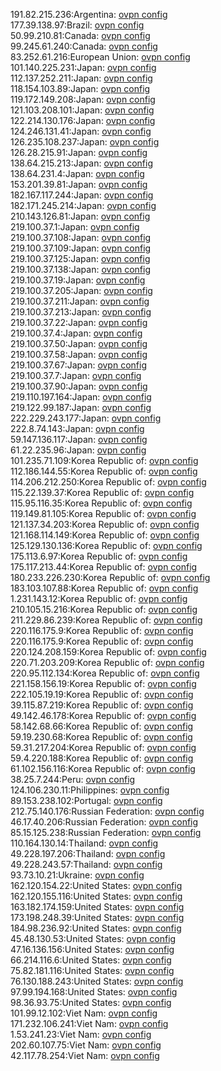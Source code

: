 191.82.215.236:Argentina: [ovpn config](vpn/191_82_215_236.ovpn)  
177.39.138.97:Brazil: [ovpn config](vpn/177_39_138_97.ovpn)  
50.99.210.81:Canada: [ovpn config](vpn/50_99_210_81.ovpn)  
99.245.61.240:Canada: [ovpn config](vpn/99_245_61_240.ovpn)  
83.252.61.216:European Union: [ovpn config](vpn/83_252_61_216.ovpn)  
101.140.225.231:Japan: [ovpn config](vpn/101_140_225_231.ovpn)  
112.137.252.211:Japan: [ovpn config](vpn/112_137_252_211.ovpn)  
118.154.103.89:Japan: [ovpn config](vpn/118_154_103_89.ovpn)  
119.172.149.208:Japan: [ovpn config](vpn/119_172_149_208.ovpn)  
121.103.208.101:Japan: [ovpn config](vpn/121_103_208_101.ovpn)  
122.214.130.176:Japan: [ovpn config](vpn/122_214_130_176.ovpn)  
124.246.131.41:Japan: [ovpn config](vpn/124_246_131_41.ovpn)  
126.235.108.237:Japan: [ovpn config](vpn/126_235_108_237.ovpn)  
126.28.215.91:Japan: [ovpn config](vpn/126_28_215_91.ovpn)  
138.64.215.213:Japan: [ovpn config](vpn/138_64_215_213.ovpn)  
138.64.231.4:Japan: [ovpn config](vpn/138_64_231_4.ovpn)  
153.201.39.81:Japan: [ovpn config](vpn/153_201_39_81.ovpn)  
182.167.117.244:Japan: [ovpn config](vpn/182_167_117_244.ovpn)  
182.171.245.214:Japan: [ovpn config](vpn/182_171_245_214.ovpn)  
210.143.126.81:Japan: [ovpn config](vpn/210_143_126_81.ovpn)  
219.100.37.1:Japan: [ovpn config](vpn/219_100_37_1.ovpn)  
219.100.37.108:Japan: [ovpn config](vpn/219_100_37_108.ovpn)  
219.100.37.109:Japan: [ovpn config](vpn/219_100_37_109.ovpn)  
219.100.37.125:Japan: [ovpn config](vpn/219_100_37_125.ovpn)  
219.100.37.138:Japan: [ovpn config](vpn/219_100_37_138.ovpn)  
219.100.37.19:Japan: [ovpn config](vpn/219_100_37_19.ovpn)  
219.100.37.205:Japan: [ovpn config](vpn/219_100_37_205.ovpn)  
219.100.37.211:Japan: [ovpn config](vpn/219_100_37_211.ovpn)  
219.100.37.213:Japan: [ovpn config](vpn/219_100_37_213.ovpn)  
219.100.37.22:Japan: [ovpn config](vpn/219_100_37_22.ovpn)  
219.100.37.4:Japan: [ovpn config](vpn/219_100_37_4.ovpn)  
219.100.37.50:Japan: [ovpn config](vpn/219_100_37_50.ovpn)  
219.100.37.58:Japan: [ovpn config](vpn/219_100_37_58.ovpn)  
219.100.37.67:Japan: [ovpn config](vpn/219_100_37_67.ovpn)  
219.100.37.7:Japan: [ovpn config](vpn/219_100_37_7.ovpn)  
219.100.37.90:Japan: [ovpn config](vpn/219_100_37_90.ovpn)  
219.110.197.164:Japan: [ovpn config](vpn/219_110_197_164.ovpn)  
219.122.99.187:Japan: [ovpn config](vpn/219_122_99_187.ovpn)  
222.229.243.177:Japan: [ovpn config](vpn/222_229_243_177.ovpn)  
222.8.74.143:Japan: [ovpn config](vpn/222_8_74_143.ovpn)  
59.147.136.117:Japan: [ovpn config](vpn/59_147_136_117.ovpn)  
61.22.235.96:Japan: [ovpn config](vpn/61_22_235_96.ovpn)  
101.235.71.109:Korea Republic of: [ovpn config](vpn/101_235_71_109.ovpn)  
112.186.144.55:Korea Republic of: [ovpn config](vpn/112_186_144_55.ovpn)  
114.206.212.250:Korea Republic of: [ovpn config](vpn/114_206_212_250.ovpn)  
115.22.139.37:Korea Republic of: [ovpn config](vpn/115_22_139_37.ovpn)  
115.95.116.35:Korea Republic of: [ovpn config](vpn/115_95_116_35.ovpn)  
119.149.81.105:Korea Republic of: [ovpn config](vpn/119_149_81_105.ovpn)  
121.137.34.203:Korea Republic of: [ovpn config](vpn/121_137_34_203.ovpn)  
121.168.114.149:Korea Republic of: [ovpn config](vpn/121_168_114_149.ovpn)  
125.129.130.136:Korea Republic of: [ovpn config](vpn/125_129_130_136.ovpn)  
175.113.6.97:Korea Republic of: [ovpn config](vpn/175_113_6_97.ovpn)  
175.117.213.44:Korea Republic of: [ovpn config](vpn/175_117_213_44.ovpn)  
180.233.226.230:Korea Republic of: [ovpn config](vpn/180_233_226_230.ovpn)  
183.103.107.88:Korea Republic of: [ovpn config](vpn/183_103_107_88.ovpn)  
1.231.143.12:Korea Republic of: [ovpn config](vpn/1_231_143_12.ovpn)  
210.105.15.216:Korea Republic of: [ovpn config](vpn/210_105_15_216.ovpn)  
211.229.86.239:Korea Republic of: [ovpn config](vpn/211_229_86_239.ovpn)  
220.116.175.9:Korea Republic of: [ovpn config](vpn/220_116_175_9.ovpn)  
220.116.175.9:Korea Republic of: [ovpn config](vpn/220_116_175_9.ovpn)  
220.124.208.159:Korea Republic of: [ovpn config](vpn/220_124_208_159.ovpn)  
220.71.203.209:Korea Republic of: [ovpn config](vpn/220_71_203_209.ovpn)  
220.95.112.134:Korea Republic of: [ovpn config](vpn/220_95_112_134.ovpn)  
221.158.156.19:Korea Republic of: [ovpn config](vpn/221_158_156_19.ovpn)  
222.105.19.19:Korea Republic of: [ovpn config](vpn/222_105_19_19.ovpn)  
39.115.87.219:Korea Republic of: [ovpn config](vpn/39_115_87_219.ovpn)  
49.142.46.178:Korea Republic of: [ovpn config](vpn/49_142_46_178.ovpn)  
58.142.68.66:Korea Republic of: [ovpn config](vpn/58_142_68_66.ovpn)  
59.19.230.68:Korea Republic of: [ovpn config](vpn/59_19_230_68.ovpn)  
59.31.217.204:Korea Republic of: [ovpn config](vpn/59_31_217_204.ovpn)  
59.4.220.188:Korea Republic of: [ovpn config](vpn/59_4_220_188.ovpn)  
61.102.156.116:Korea Republic of: [ovpn config](vpn/61_102_156_116.ovpn)  
38.25.7.244:Peru: [ovpn config](vpn/38_25_7_244.ovpn)  
124.106.230.11:Philippines: [ovpn config](vpn/124_106_230_11.ovpn)  
89.153.238.102:Portugal: [ovpn config](vpn/89_153_238_102.ovpn)  
212.75.140.176:Russian Federation: [ovpn config](vpn/212_75_140_176.ovpn)  
46.17.40.206:Russian Federation: [ovpn config](vpn/46_17_40_206.ovpn)  
85.15.125.238:Russian Federation: [ovpn config](vpn/85_15_125_238.ovpn)  
110.164.130.14:Thailand: [ovpn config](vpn/110_164_130_14.ovpn)  
49.228.197.206:Thailand: [ovpn config](vpn/49_228_197_206.ovpn)  
49.228.243.57:Thailand: [ovpn config](vpn/49_228_243_57.ovpn)  
93.73.10.21:Ukraine: [ovpn config](vpn/93_73_10_21.ovpn)  
162.120.154.22:United States: [ovpn config](vpn/162_120_154_22.ovpn)  
162.120.155.116:United States: [ovpn config](vpn/162_120_155_116.ovpn)  
163.182.174.159:United States: [ovpn config](vpn/163_182_174_159.ovpn)  
173.198.248.39:United States: [ovpn config](vpn/173_198_248_39.ovpn)  
184.98.236.92:United States: [ovpn config](vpn/184_98_236_92.ovpn)  
45.48.130.53:United States: [ovpn config](vpn/45_48_130_53.ovpn)  
47.16.136.156:United States: [ovpn config](vpn/47_16_136_156.ovpn)  
66.214.116.6:United States: [ovpn config](vpn/66_214_116_6.ovpn)  
75.82.181.116:United States: [ovpn config](vpn/75_82_181_116.ovpn)  
76.130.188.243:United States: [ovpn config](vpn/76_130_188_243.ovpn)  
97.99.194.168:United States: [ovpn config](vpn/97_99_194_168.ovpn)  
98.36.93.75:United States: [ovpn config](vpn/98_36_93_75.ovpn)  
101.99.12.102:Viet Nam: [ovpn config](vpn/101_99_12_102.ovpn)  
171.232.106.241:Viet Nam: [ovpn config](vpn/171_232_106_241.ovpn)  
1.53.241.23:Viet Nam: [ovpn config](vpn/1_53_241_23.ovpn)  
202.60.107.75:Viet Nam: [ovpn config](vpn/202_60_107_75.ovpn)  
42.117.78.254:Viet Nam: [ovpn config](vpn/42_117_78_254.ovpn)  
